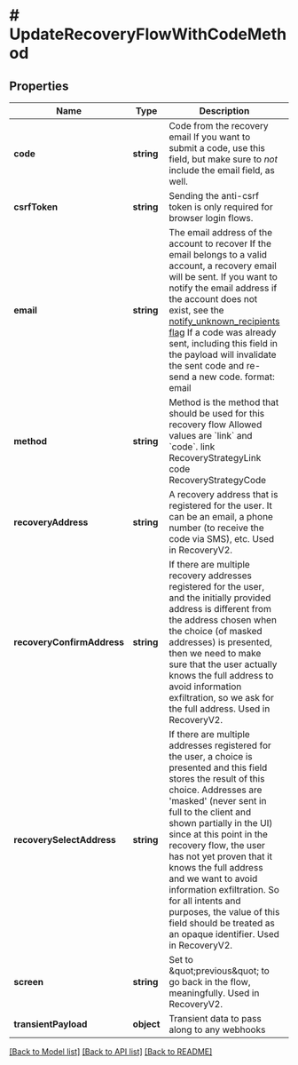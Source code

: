 # # UpdateRecoveryFlowWithCodeMethod

## Properties

Name | Type | Description | Notes
------------ | ------------- | ------------- | -------------
**code** | **string** | Code from the recovery email  If you want to submit a code, use this field, but make sure to _not_ include the email field, as well. | [optional]
**csrfToken** | **string** | Sending the anti-csrf token is only required for browser login flows. | [optional]
**email** | **string** | The email address of the account to recover  If the email belongs to a valid account, a recovery email will be sent.  If you want to notify the email address if the account does not exist, see the [notify_unknown_recipients flag](https://www.ory.sh/docs/kratos/self-service/flows/account-recovery-password-reset#attempted-recovery-notifications)  If a code was already sent, including this field in the payload will invalidate the sent code and re-send a new code.  format: email | [optional]
**method** | **string** | Method is the method that should be used for this recovery flow  Allowed values are &#x60;link&#x60; and &#x60;code&#x60;. link RecoveryStrategyLink code RecoveryStrategyCode |
**recoveryAddress** | **string** | A recovery address that is registered for the user. It can be an email, a phone number (to receive the code via SMS), etc. Used in RecoveryV2. | [optional]
**recoveryConfirmAddress** | **string** | If there are multiple recovery addresses registered for the user, and the initially provided address is different from the address chosen when the choice (of masked addresses) is presented, then we need to make sure that the user actually knows the full address to avoid information exfiltration, so we ask for the full address. Used in RecoveryV2. | [optional]
**recoverySelectAddress** | **string** | If there are multiple addresses registered for the user, a choice is presented and this field stores the result of this choice. Addresses are &#39;masked&#39; (never sent in full to the client and shown partially in the UI) since at this point in the recovery flow, the user has not yet proven that it knows the full address and we want to avoid information exfiltration. So for all intents and purposes, the value of this field should be treated as an opaque identifier. Used in RecoveryV2. | [optional]
**screen** | **string** | Set to \&quot;previous\&quot; to go back in the flow, meaningfully. Used in RecoveryV2. | [optional]
**transientPayload** | **object** | Transient data to pass along to any webhooks | [optional]

[[Back to Model list]](../../README.md#models) [[Back to API list]](../../README.md#endpoints) [[Back to README]](../../README.md)
